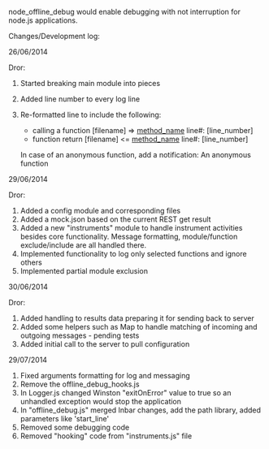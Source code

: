 node_offline_debug would enable debugging with not interruption for node.js applications.


Changes/Development log:

26/06/2014

Dror:

1. Started breaking main module into pieces
2. Added line number to every log line
3. Re-formatted line to include the following:
    * calling a function [filename] => [method_name]([arguments]) line#: [line_number]
    * function return [filename] <= [method_name]([arguments]) line#: [line_number]

   In case of an anonymous function, add a notification: An anonymous function

29/06/2014

Dror:

1. Added a config module and corresponding files
2. Added a mock.json based on the current REST get result
3. Added a new "instruments" module to handle instrument activities besides core functionality. Message formatting, module/function exclude/include are all handled there.
4. Implemented functionality to log only selected functions and ignore others
5. Implemented partial module exclusion

30/06/2014

Dror:

1. Added handling to results data preparing it for sending back to server
2. Added some helpers such as Map to handle matching of incoming and outgoing messages - pending tests
3. Added initial call to the server to pull configuration

29/07/2014
1. Fixed arguments formatting for log and messaging
2. Remove the offline_debug_hooks.js
3. In Logger.js changed Winston "exitOnError" value to true so an unhandled exception would stop the application
4. In "offline_debug.js" merged Inbar changes, add the path library, added parameters like 'start_line'
5. Removed some debugging code
6. Removed "hooking" code from "instruments.js" file
